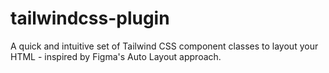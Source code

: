 # tailwindcss-plugin
A quick and intuitive set of Tailwind CSS component classes to layout your HTML - inspired by Figma's Auto Layout approach.
